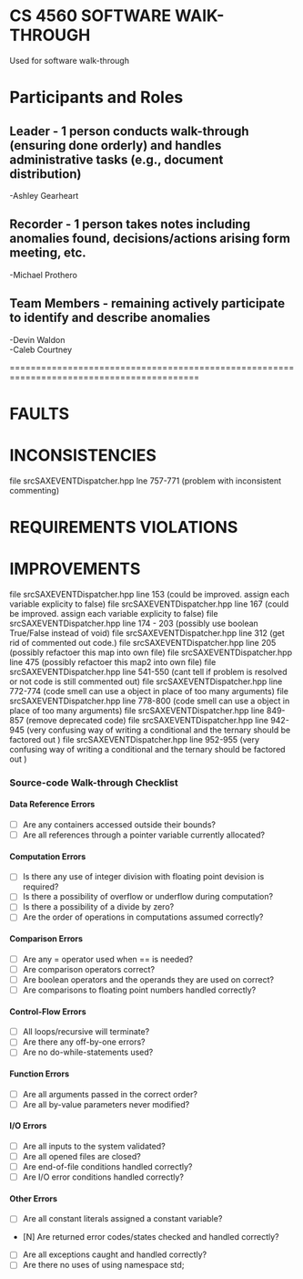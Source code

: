 # CS 4560 SOFTWARE WAlK-THROUGH
Used for software walk-through

# Participants and Roles

## Leader - 1 person conducts walk-through (ensuring done orderly) and handles administrative tasks (e.g., document distribution)
-Ashley Gearheart

## Recorder - 1 person takes notes including anomalies found, decisions/actions arising form meeting, etc.
-Michael Prothero

## Team Members - remaining actively participate to identify and describe anomalies
-Devin Waldon     
-Caleb Courtney  
  



==========================================================================================

# FAULTS     







# INCONSISTENCIES     
file srcSAXEVENTDispatcher.hpp lne 757-771 (problem with inconsistent commenting)







# REQUIREMENTS VIOLATIONS     






# IMPROVEMENTS     
file srcSAXEVENTDispatcher.hpp line 153 (could be improved. assign each variable explicity to false) 
file srcSAXEVENTDispatcher.hpp line 167 (could be improved. assign each variable explicity to false) 
file srcSAXEVENTDispatcher.hpp line 174 - 203 (possibly use boolean True/False instead of void) 
file srcSAXEVENTDispatcher.hpp line 312 (get rid of commented out code.)
file srcSAXEVENTDispatcher.hpp line 205 (possibly refactoer this map into own file) 
file srcSAXEVENTDispatcher.hpp line 475 (possibly refactoer this map2 into own file) 
file srcSAXEVENTDispatcher.hpp line 541-550 (cant tell if problem is resolved or not code is still commented out)
file srcSAXEVENTDispatcher.hpp line 772-774 (code smell can use a object in place of too many arguments)
file srcSAXEVENTDispatcher.hpp line 778-800 (code smell can use a object in place of too many arguments)
file srcSAXEVENTDispatcher.hpp line 849-857 (remove deprecated code)
file srcSAXEVENTDispatcher.hpp line 942-945 (very confusing way of writing a conditional and the ternary should be factored out )
file srcSAXEVENTDispatcher.hpp line 952-955 (very confusing way of writing a conditional and the ternary should be factored out )












### Source-code Walk-through Checklist

#### Data Reference Errors
- [ ] Are any containers accessed outside their bounds?
- [ ] Are all references through a pointer variable currently allocated?

#### Computation Errors
- [ ] Is there any use of integer division with floating point devision is required?
- [ ] Is there a possibility of overflow or underflow during computation?
- [ ] Is there a possibility of a divide by zero?
- [ ] Are the order of operations in computations assumed correctly?

#### Comparison Errors
- [ ] Are any = operator used when == is needed?
- [ ] Are comparison operators correct?
- [ ] Are boolean operators and the operands they are used on correct?
- [ ] Are comparisons to floating point numbers handled correctly?

#### Control-Flow Errors
- [ ] All loops/recursive will terminate?
- [ ] Are there any off-by-one errors?
- [ ] Are no do-while-statements used?

#### Function Errors
- [ ] Are all arguments passed in the correct order?
- [ ] Are all by-value parameters never modified?

#### I/O Errors
- [ ] Are all inputs to the system validated?
- [ ] Are all opened files are closed?
- [ ] Are end-of-file conditions handled correctly?
- [ ] Are I/O error conditions handled correctly?

#### Other Errors
- [ ] Are all constant literals assigned a constant variable?
- [N] Are returned error codes/states checked and handled correctly?
- [ ] Are all exceptions caught and handled correctly?
- [ ] Are there no uses of using namespace std;
